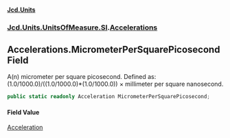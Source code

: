 #### [Jcd.Units](index.md 'index')
### [Jcd.Units.UnitsOfMeasure.SI](Jcd.Units.UnitsOfMeasure.SI.md 'Jcd.Units.UnitsOfMeasure.SI').[Accelerations](Accelerations.md 'Jcd.Units.UnitsOfMeasure.SI.Accelerations')

## Accelerations.MicrometerPerSquarePicosecond Field

A(n) micrometer per square picosecond. Defined as: (1.0/1000.0)/((1.0/1000.0)*(1.0/1000.0)) × millimeter per square nanosecond.

```csharp
public static readonly Acceleration MicrometerPerSquarePicosecond;
```

#### Field Value
[Acceleration](Acceleration.md 'Jcd.Units.UnitTypes.Acceleration')